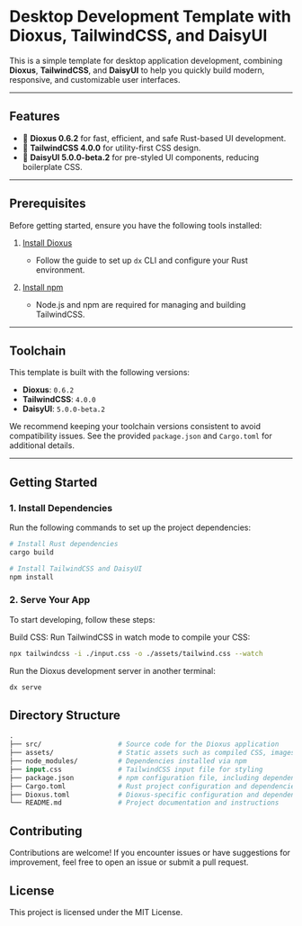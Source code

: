 # Desktop Development Template with Dioxus, TailwindCSS, and DaisyUI

This is a simple template for desktop application development, combining **Dioxus**, **TailwindCSS**, and **DaisyUI** to help you quickly build modern, responsive, and customizable user interfaces.

---

## **Features**
- 🚀 **Dioxus 0.6.2** for fast, efficient, and safe Rust-based UI development.
- 🎨 **TailwindCSS 4.0.0** for utility-first CSS design.
- 🌸 **DaisyUI 5.0.0-beta.2** for pre-styled UI components, reducing boilerplate CSS.

---

## **Prerequisites**

Before getting started, ensure you have the following tools installed:

1. [Install Dioxus](https://dioxuslabs.com/learn/0.6/getting_started/)
   - Follow the guide to set up `dx` CLI and configure your Rust environment.

2. [Install npm](https://www.npmjs.com/)
   - Node.js and npm are required for managing and building TailwindCSS.

---

## **Toolchain**

This template is built with the following versions:
- **Dioxus**: `0.6.2`
- **TailwindCSS**: `4.0.0`
- **DaisyUI**: `5.0.0-beta.2`

We recommend keeping your toolchain versions consistent to avoid compatibility issues. See the provided `package.json` and `Cargo.toml` for additional details.

---

## **Getting Started**

### **1. Install Dependencies**

Run the following commands to set up the project dependencies:

```bash
# Install Rust dependencies
cargo build

# Install TailwindCSS and DaisyUI
npm install
```
### **2. Serve Your App**
To start developing, follow these steps:

Build CSS: Run TailwindCSS in watch mode to compile your CSS:

```bash
npx tailwindcss -i ./input.css -o ./assets/tailwind.css --watch
```

Run the Dioxus development server in another terminal:

```bash
dx serve
```

## **Directory Structure**
```graphql
.
├── src/                   # Source code for the Dioxus application  
├── assets/                # Static assets such as compiled CSS, images, and other resources  
├── node_modules/          # Dependencies installed via npm  
├── input.css              # TailwindCSS input file for styling  
├── package.json           # npm configuration file, including dependencies and scripts  
├── Cargo.toml             # Rust project configuration and dependencies  
├── Dioxus.toml            # Dioxus-specific configuration and dependencies  
└── README.md              # Project documentation and instructions  
```
## **Contributing**
Contributions are welcome! If you encounter issues or have suggestions for improvement, feel free to open an issue or submit a pull request.

## **License**
This project is licensed under the MIT License.

